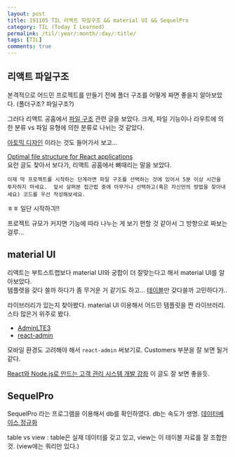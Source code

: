 ```yaml
---
layout: post
title: 191105 TIL 리액트 파일구조 && material UI && SequelPro
category: TIL (Today I Learned)
permalink: /til/:year/:month/:day/:title/
tags: [TIL]
comments: true
---
```


## 리액트 파일구조 

본격적으로 어드민 프로젝트를 만들기 전에 폴더 구조를 어떻게 짜면 좋을지 알아보았다. (폴더구조? 파일구조?)

그러다 리액트 공홈에서 [파일 구조](https://ko.reactjs.org/docs/faq-structure.html) 관련 글을 보았다.
크게, 파일 기능이나 라우트에 의한 분류 vs 파일 유형에 의한 분류로 나뉘는 것 같았다.  

[아토믹 디자인](https://bradfrost.com/blog/post/atomic-web-design/https://bradfrost.com/blog/post/atomic-web-design/) 이라는 것도 
들어가서 보고... 

[Optimal file structure for React applications](https://medium.com/@Charles_Stover/optimal-file-structure-for-react-applications-f3e35ad0a145)  
요런 글도 찾아서 보다가, 리액트 공홈에서 뼈때리는 말을 보았다. 
 
`이제 막 프로젝트를 시작하는 단계라면 파일 구조를 선택하는 것에 있어서 5분 이상 시간을 투자하지 마세요. 
앞서 살펴본 접근법 중에 아무거나 선택하고(혹은 자신만의 방법을 찾아내세요) 코드를 우선 작성해보세요.`

ㅎㅎ 일단 시작하긔!! 

프로젝트 규모가 커지면 기능에 따라 나누는 게 보기 편할 것 같아서 그 방향으로 짜보는 걸루... 

## material UI

리액트는 부트스트랩보다 material UI와 궁합이 더 잘맞는다고 해서 material UI를 알아보았다.  
템플렛을 갖다 쓸까 하다가 좀 무거운 거 같기도 하고... [테이블](https://material-ui.com/components/tables/)만 갖다쓸까 고민하다가.. 

라이브러리가 있는지 찾아봤다. material UI 이용해서 어드민 템플릿을 짠 라이브러리. 스타 많은거 위주로 봤다. 


- [AdminLTE3](https://adminlte.io/themes/v3/pages/tables/data.html)
- [react-admin](https://marmelab.com/react-admin-demo/#/customers?filter=%7B%7D&order=DESC&page=1&perPage=25&sort=last_seen)  

모바일 환경도 고려해야 해서 `react-admin` 써보기로. Customers 부분을 잘 보면 될거 같다. 

[React와 Node.js로 만드는 고객 관리 시스템 개발 강좌](https://ndb796.tistory.com/254?category=1030599) 이 글도 잘 보면 좋을듯. 
 
## SequelPro 

SequelPro 라는 프로그램을 이용해서 db를 확인하였다. 
db는 속도가 생명. [데이터베이스 정규화](https://ko.wikipedia.org/wiki/%EB%8D%B0%EC%9D%B4%ED%84%B0%EB%B2%A0%EC%9D%B4%EC%8A%A4_%EC%A0%95%EA%B7%9C%ED%99%94)

table vs view 
: table은 실제 데이터를 갖고 있고, view는 이 테이블 자료를 잘 조합한 것. (view에는 쿼리만 있다.)

